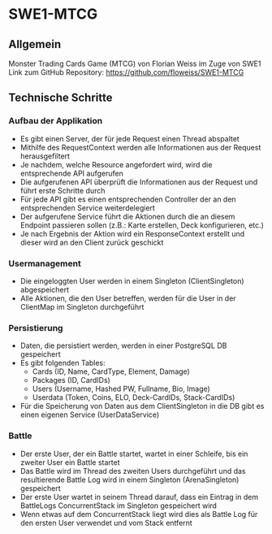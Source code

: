 # SWE1-MTCG

## Allgemein

Monster Trading Cards Game (MTCG) von Florian Weiss im Zuge von SWE1  
Link zum GitHub Repository: https://github.com/floweiss/SWE1-MTCG



## Technische Schritte

### Aufbau der Applikation
* Es gibt einen Server, der für jede Request einen Thread abspaltet
* Mithilfe des RequestContext werden alle Informationen aus der Request herausgefiltert
* Je nachdem, welche Resource angefordert wird, wird die entsprechende API aufgerufen
* Die aufgerufenen API überprüft die Informationen aus der Request und führt erste Schritte durch
* Für jede API gibt es einen entsprechenden Controller der an den entsprechenden Service weiterdelegiert
* Der aufgerufene Service führt die Aktionen durch die an diesem Endpoint passieren sollen (z.B.: Karte erstellen, Deck konfigurieren, etc.)
* Je nach Ergebnis der Aktion wird ein ResponseContext erstellt und dieser wird an den Client zurück geschickt

### Usermanagement
* Die eingeloggten User werden in einem Singleton (ClientSingleton) abgespeichert
* Alle Aktionen, die den User betreffen, werden für die User in der ClientMap im Singleton durchgeführt

### Persistierung
* Daten, die persistiert werden, werden in einer PostgreSQL DB gespeichert
* Es gibt folgenden Tables:
    * Cards (ID, Name, CardType, Element, Damage)
    * Packages (ID, CardIDs)
    * Users (Username, Hashed PW, Fullname, Bio, Image)
    * Userdata (Token, Coins, ELO, Deck-CardIDs, Stack-CardIDs)
* Für die Speicherung von Daten aus dem ClientSingleton in die DB gibt es einen eigenen Service (UserDataService)

### Battle
* Der erste User, der ein Battle startet, wartet in einer Schleife, bis ein zweiter User ein Battle startet
* Das Battle wird im Thread des zweiten Users durchgeführt und das resultierende Battle Log wird in einem Singleton (ArenaSingleton) gespeichert
* Der erste User wartet in seinem Thread darauf, dass ein Eintrag in dem BattleLogs ConcurrentStack im Singleton gespeichert wird
* Wenn etwas auf dem ConcurrentStack liegt wird dies als Battle Log für den ersten User verwendet und vom Stack entfernt
